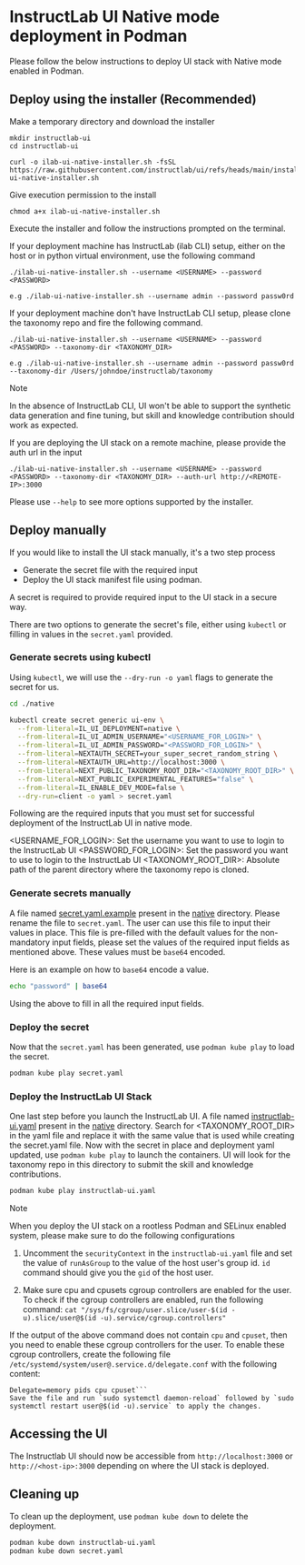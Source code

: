 
# InstructLab UI Native mode deployment in Podman

Please follow the below instructions to deploy UI stack with Native mode enabled in Podman.

## Deploy using the installer (Recommended)

Make a temporary directory and download the installer

```shell
mkdir instructlab-ui
cd instructlab-ui

curl -o ilab-ui-native-installer.sh -fsSL https://raw.githubusercontent.com/instructlab/ui/refs/heads/main/installers/podman/ilab-ui-native-installer.sh
```

Give execution permission to the install

```shell
chmod a+x ilab-ui-native-installer.sh
```

Execute the installer and follow the instructions prompted on the terminal.

If your deployment machine has InstructLab (ilab CLI) setup, either on the host or in python virtual environment, use the following command

```shell
./ilab-ui-native-installer.sh --username <USERNAME> --password <PASSWORD>

e.g ./ilab-ui-native-installer.sh --username admin --password passw0rd
```

If your deployment machine don't have InstructLab CLI setup, please clone the taxonomy repo and fire the following command.

```shell
./ilab-ui-native-installer.sh --username <USERNAME> --password <PASSWORD> --taxonomy-dir <TAXONOMY_DIR>

e.g ./ilab-ui-native-installer.sh --username admin --password passw0rd --taxonomy-dir /Users/johndoe/instructlab/taxonomy
```

>[!NOTE]
> In the absence of InstructLab CLI, UI won't be able to support the synthetic data generation and fine tuning, but skill and knowledge contribution should work as expected.

If you are deploying the UI stack on a remote machine, please provide the auth url in the input

```shell
./ilab-ui-native-installer.sh --username <USERNAME> --password <PASSWORD> --taxonomy-dir <TAXONOMY_DIR> --auth-url http://<REMOTE-IP>:3000
```

Please use `--help` to see more options supported by the installer.

## Deploy manually

If you would like to install the UI stack manually, it's a two step process

- Generate the secret file with the required input
- Deploy the UI stack manifest file using podman.

A secret is required to provide required input to the UI stack in a secure way.

There are two options to generate the secret's file, either using `kubectl` or filling in values in the `secret.yaml` provided.

### Generate secrets using kubectl

Using `kubectl`, we will use the `--dry-run -o yaml` flags to generate the secret for us.

```bash
cd ./native

kubectl create secret generic ui-env \
  --from-literal=IL_UI_DEPLOYMENT=native \
  --from-literal=IL_UI_ADMIN_USERNAME="<USERNAME_FOR_LOGIN>" \
  --from-literal=IL_UI_ADMIN_PASSWORD="<PASSWORD_FOR_LOGIN>" \
  --from-literal=NEXTAUTH_SECRET=your_super_secret_random_string \
  --from-literal=NEXTAUTH_URL=http://localhost:3000 \
  --from-literal=NEXT_PUBLIC_TAXONOMY_ROOT_DIR="<TAXONOMY_ROOT_DIR>" \
  --from-literal=NEXT_PUBLIC_EXPERIMENTAL_FEATURES="false" \
  --from-literal=IL_ENABLE_DEV_MODE=false \
  --dry-run=client -o yaml > secret.yaml
```

Following are the required inputs that you must set for successful deployment of the InstructLab UI in native mode.

<USERNAME_FOR_LOGIN>: Set the username you want to use to login to the InstructLab UI
<PASSWORD_FOR_LOGIN>: Set the password you want to use to login to the InstructLab UI
<TAXONOMY_ROOT_DIR>: Absolute path of the parent directory where the taxonomy repo is cloned.

### Generate secrets manually

A file named [secret.yaml.example](secret.yaml.example) present in the [native](../native/) directory. Please rename the file to `secret.yaml`. The user can use this file to input their values in place. This file is pre-filled with the default values for the non-mandatory input fields, please set the values of the required input fields as mentioned above. These values must be `base64` encoded.

Here is an example on how to `base64` encode a value.

```bash
echo "password" | base64
```

Using the above to fill in all the required input fields.

### Deploy the secret

Now that the `secret.yaml` has been generated, use `podman kube play` to load the secret.

```bash
podman kube play secret.yaml
```

### Deploy the InstructLab UI Stack

One last step before you launch the InstructLab UI. A file named [instructlab-ui.yaml](instructlab-ui.yaml) present in the [native](../native/) directory. Search for <TAXONOMY_ROOT_DIR> in the yaml file and replace it with the same value that is used while creating the secret.yaml file. Now with the secret in place and deployment yaml updated, use `podman kube play` to launch the containers. UI will look for the taxonomy repo in this directory to submit the skill and knowledge contributions.

```bash
podman kube play instructlab-ui.yaml
```

> [!NOTE]
> When you deploy the UI stack on a rootless Podman and SELinux enabled system, please make sure to do the following configurations
>
> 1. Uncomment the `securityContext` in the `instructlab-ui.yaml` file and set the value of `runAsGroup` to the value of the host user's group id.
> `id` command should give you the `gid` of the host user.
>
> 2. Make sure cpu and cpusets cgroup controllers are enabled for the user. To check if the cgroup controllers are enabled, run the following command:
> ```cat "/sys/fs/cgroup/user.slice/user-$(id -u).slice/user@$(id -u).service/cgroup.controllers"```
>
> If the output of the above command does not contain `cpu` and `cpuset`, then you need to enable these cgroup controllers for the user. To enable these cgroup controllers, create the following file `/etc/systemd/system/user@.service.d/delegate.conf` with the following content:
>
>```[Service]
> Delegate=memory pids cpu cpuset```
> Save the file and run `sudo systemctl daemon-reload` followed by `sudo systemctl restart user@$(id -u).service` to apply the changes.

## Accessing the UI

The Instructlab UI should now be accessible from `http://localhost:3000` or `http://<host-ip>:3000` depending on where the UI stack is deployed.

## Cleaning up

To clean up the deployment, use `podman kube down` to delete the deployment.

```bash
podman kube down instructlab-ui.yaml
podman kube down secret.yaml
```
